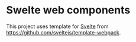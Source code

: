 # Swelte web components

This project uses template for [Svelte](https://svelte.dev) from https://github.com/sveltejs/template-webpack.



